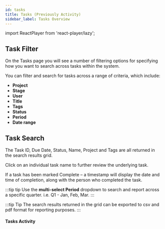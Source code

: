 ```yaml
---
id: tasks
title: Tasks (Previously Activity)
sidebar_label: Tasks Overview
---
```


import ReactPlayer from 'react-player/lazy';

## Task Filter


On the Tasks page you will see a number of filtering options for specifying how you want to search across tasks within the system.

You can filter and search for tasks across a range of criteria, which include:

- **Project**
- **Stage**
- **User**
- **Title**
- **Tags**
- **Status**
- **Period**
- **Date range**


## Task Search

The Task ID, Due Date, Status, Name, Project and Tags are all returned in the search results grid.

Click on an individual task name to further review the underlying task.

If a task has been marked Complete – a timestamp will display the date and time of completion, along with the person who completed the task.

:::tip tip
Use the **multi-select Period** dropdown to search and report across a specific quarter. i.e. Q1 - Jan, Feb, Mar.
:::

:::tip Tip
The search results returned in the grid can be exported to csv and pdf format for reporting purposes.
:::

#### Tasks Activity

  <ReactPlayer 
  url='https://vimeo.com/473805527/205de15129'
  width="100%"
  controls="true"/>    

<br/>
<br/>